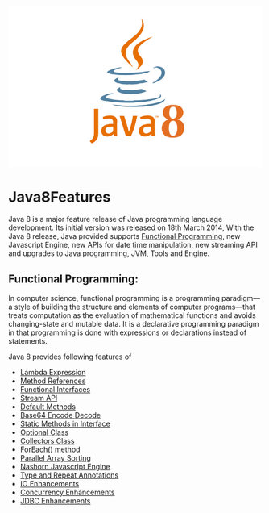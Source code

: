 ![alt Java 8](https://github.com/bsmahi/Java8Features/blob/master/java8.jpg)

# Java8Features

Java 8 is a major feature release of Java programming language development. Its initial version
was released on 18th March 2014, With the Java 8 release, Java provided supports [Functional Programming](https://en.wikipedia.org/wiki/Functional_programming), new Javascript Engine, new APIs for date time manipulation, new streaming API and upgrades to Java programming, JVM, Tools and Engine.

## Functional Programming:
In computer science, functional programming is a programming paradigm—a style of building the structure and elements of computer programs—that treats computation as the evaluation of mathematical functions and avoids changing-state and mutable data. It is a declarative programming paradigm in that programming is done with expressions or declarations instead of statements.

Java 8 provides following features of 

*   [Lambda Expression](https://github.com/bsmahi/Java8Features/blob/master/Lambda%20Expressions.md)
*   [Method References](https://github.com/bsmahi/Java8Features/blob/master/Method%20References.md)
*   [Functional Interfaces](https://github.com/bsmahi/Java8Features/blob/master/Functional%20Interfaces.md)
*   [Stream API](https://github.com/bsmahi/Java8Features/blob/master/Stream%20API.md)
*   [Default Methods](https://github.com/bsmahi/Java8Features/blob/master/Default%20Methods.md)
*   [Base64 Encode Decode](https://github.com/bsmahi/Java8Features/blob/master/Base64%20Encode%20Decode.md)
*   [Static Methods in Interface](https://github.com/bsmahi/Java8Features/blob/master/Static%20Methods%20in%20Interface.md)
*   [Optional Class](https://github.com/bsmahi/Java8Features/blob/master/Optional%20Class.md)
*   [Collectors Class](https://github.com/bsmahi/Java8Features/blob/master/Collectors%20Class.md)
*   [ForEach() method](https://github.com/bsmahi/Java8Features/blob/master/ForEach()%20method.md)
*   [Parallel Array Sorting](https://github.com/bsmahi/Java8Features/blob/master/Parallel%20Array%20Sorting.md)
*   [Nashorn Javascript Engine](https://github.com/bsmahi/Java8Features/blob/master/Nashorn%20Javascript%20Engine.md)
*   [Type and Repeat Annotations](https://github.com/bsmahi/Java8Features/blob/master/Type%20and%20Repeat%20Annotations.md)
*   [IO Enhancements](https://github.com/bsmahi/Java8Features/blob/master/IO%20Enhancements.md)
*   [Concurrency Enhancements](https://github.com/bsmahi/Java8Features/blob/master/Concurrency%20Enhancements.md)
*   [JDBC Enhancements](https://github.com/bsmahi/Java8Features/blob/master/JDBC%20Enhancements.md)

